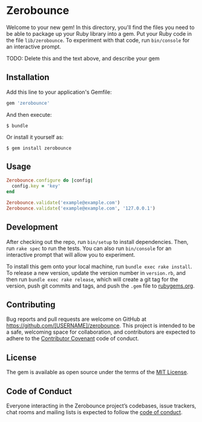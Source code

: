 # Zerobounce

Welcome to your new gem! In this directory, you'll find the files you need to be able to package up your Ruby library into a gem. Put your Ruby code in the file `lib/zerobounce`. To experiment with that code, run `bin/console` for an interactive prompt.

TODO: Delete this and the text above, and describe your gem

## Installation

Add this line to your application's Gemfile:

```ruby
gem 'zerobounce'
```

And then execute:

    $ bundle

Or install it yourself as:

    $ gem install zerobounce

## Usage

```ruby
Zerobounce.configure do |config|
  config.key = 'key'
end

Zerobounce.validate('example@example.com')
Zerobounce.validate('example@example.com', '127.0.0.1')
```

## Development

After checking out the repo, run `bin/setup` to install dependencies. Then, run `rake spec` to run the tests. You can also run `bin/console` for an interactive prompt that will allow you to experiment.

To install this gem onto your local machine, run `bundle exec rake install`. To release a new version, update the version number in `version.rb`, and then run `bundle exec rake release`, which will create a git tag for the version, push git commits and tags, and push the `.gem` file to [rubygems.org](https://rubygems.org).

## Contributing

Bug reports and pull requests are welcome on GitHub at https://github.com/[USERNAME]/zerobounce. This project is intended to be a safe, welcoming space for collaboration, and contributors are expected to adhere to the [Contributor Covenant](http://contributor-covenant.org) code of conduct.

## License

The gem is available as open source under the terms of the [MIT License](https://opensource.org/licenses/MIT).

## Code of Conduct

Everyone interacting in the Zerobounce project’s codebases, issue trackers, chat rooms and mailing lists is expected to follow the [code of conduct](https://github.com/[USERNAME]/zerobounce/blob/master/CODE_OF_CONDUCT.md).
